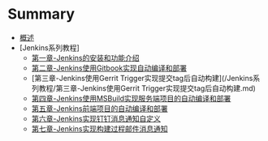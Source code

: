 ﻿# Summary

* [概述](SUMMARY.md)
* [Jenkins系列教程]
  * [第一章-Jenkins的安装和功能介绍](/Jenkins系列教程/第一章-Jenkins的安装和功能介绍.md)
  * [第二章-Jenkins使用Gitbook实现自动编译和部署](/Jenkins系列教程/第二章-Jenkins使用Gitbook实现自动编译和部署.md)
  * [第三章-Jenkins使用Gerrit Trigger实现提交tag后自动构建](/Jenkins系列教程/第三章-Jenkins使用Gerrit Trigger实现提交tag后自动构建.md)
  * [第四章-Jenkins使用MSBuild实现服务端项目的自动编译和部署](/Jenkins系列教程/第四章-Jenkins使用MSBuild实现服务端项目的自动编译和部署.md)
  * [第五章-Jenkins前端项目的自动编译和部署](/Jenkins系列教程/第五章-Jenkins前端项目的自动编译和部署.md)
  * [第六章-Jenkins实现钉钉消息通知自定义](/Jenkins系列教程/第六章-Jenkins实现钉钉消息通知自定义.md)
  * [第七章-Jenkins实现构建过程邮件消息通知](/Jenkins系列教程/第七章-Jenkins实现构建过程邮件消息通知.md)